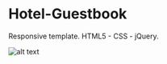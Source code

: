 # Hotel-Guestbook
Responsive template. HTML5 - CSS - jQuery.

![alt text](https://res.cloudinary.com/dkp2goy1i/image/upload/v1640208569/image-3new_ctlawt.png)

